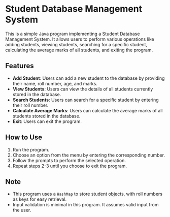# Student Database Management System

This is a simple Java program implementing a Student Database Management System. It allows users to perform various operations like adding students, viewing students, searching for a specific student, calculating the average marks of all students, and exiting the program.

## Features

- **Add Student**: Users can add a new student to the database by providing their name, roll number, age, and marks.
- **View Students**: Users can view the details of all students currently stored in the database.
- **Search Students**: Users can search for a specific student by entering their roll number.
- **Calculate Average Marks**: Users can calculate the average marks of all students stored in the database.
- **Exit**: Users can exit the program.

## How to Use

1. Run the program.
2. Choose an option from the menu by entering the corresponding number.
3. Follow the prompts to perform the selected operation.
4. Repeat steps 2-3 until you choose to exit the program.


## Note

- This program uses a `HashMap` to store student objects, with roll numbers as keys for easy retrieval.
- Input validation is minimal in this program. It assumes valid input from the user.
